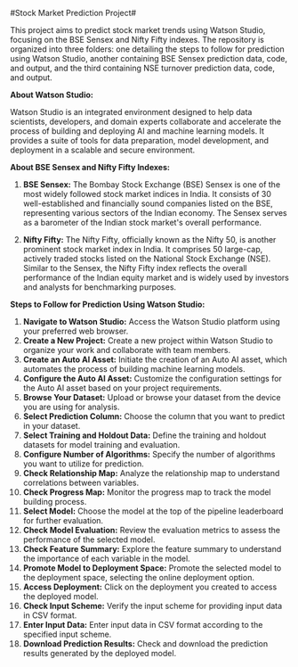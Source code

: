 #Stock Market Prediction Project#

This project aims to predict stock market trends using Watson Studio, focusing on the BSE Sensex and Nifty Fifty indexes. The repository is organized into three folders: one detailing the steps to follow for prediction using Watson Studio, another containing BSE Sensex prediction data, code, and output, and the third containing NSE turnover prediction data, code, and output.

**About Watson Studio:**

Watson Studio is an integrated environment designed to help data scientists, developers, and domain experts collaborate and accelerate the process of building and deploying AI and machine learning models. It provides a suite of tools for data preparation, model development, and deployment in a scalable and secure environment.

**About BSE Sensex and Nifty Fifty Indexes:**

1. **BSE Sensex:** The Bombay Stock Exchange (BSE) Sensex is one of the most widely followed stock market indices in India. It consists of 30 well-established and financially sound companies listed on the BSE, representing various sectors of the Indian economy. The Sensex serves as a barometer of the Indian stock market's overall performance.

2. **Nifty Fifty:** The Nifty Fifty, officially known as the Nifty 50, is another prominent stock market index in India. It comprises 50 large-cap, actively traded stocks listed on the National Stock Exchange (NSE). Similar to the Sensex, the Nifty Fifty index reflects the overall performance of the Indian equity market and is widely used by investors and analysts for benchmarking purposes.

**Steps to Follow for Prediction Using Watson Studio:**

1. **Navigate to Watson Studio:** Access the Watson Studio platform using your preferred web browser.
2. **Create a New Project:** Create a new project within Watson Studio to organize your work and collaborate with team members.
3. **Create an Auto AI Asset:** Initiate the creation of an Auto AI asset, which automates the process of building machine learning models.
4. **Configure the Auto AI Asset:** Customize the configuration settings for the Auto AI asset based on your project requirements.
5. **Browse Your Dataset:** Upload or browse your dataset from the device you are using for analysis.
6. **Select Prediction Column:** Choose the column that you want to predict in your dataset.
7. **Select Training and Holdout Data:** Define the training and holdout datasets for model training and evaluation.
8. **Configure Number of Algorithms:** Specify the number of algorithms you want to utilize for prediction.
9. **Check Relationship Map:** Analyze the relationship map to understand correlations between variables.
10. **Check Progress Map:** Monitor the progress map to track the model building process.
11. **Select Model:** Choose the model at the top of the pipeline leaderboard for further evaluation.
12. **Check Model Evaluation:** Review the evaluation metrics to assess the performance of the selected model.
13. **Check Feature Summary:** Explore the feature summary to understand the importance of each variable in the model.
14. **Promote Model to Deployment Space:** Promote the selected model to the deployment space, selecting the online deployment option.
15. **Access Deployment:** Click on the deployment you created to access the deployed model.
16. **Check Input Scheme:** Verify the input scheme for providing input data in CSV format.
17. **Enter Input Data:** Enter input data in CSV format according to the specified input scheme.
18. **Download Prediction Results:** Check and download the prediction results generated by the deployed model.


